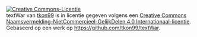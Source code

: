 <a rel="license" href="http://creativecommons.org/licenses/by-nc-sa/4.0/"><img alt="Creative Commons-Licentie" style="border-width:0" src="https://i.creativecommons.org/l/by-nc-sa/4.0/88x31.png" /></a><br /><span xmlns:dct="http://purl.org/dc/terms/" property="dct:title">textWar</span> van <a xmlns:cc="http://creativecommons.org/ns#" href="http://tkon99.me" property="cc:attributionName" rel="cc:attributionURL">tkon99</a> is in licentie gegeven volgens een <a rel="license" href="http://creativecommons.org/licenses/by-nc-sa/4.0/">Creative Commons Naamsvermelding-NietCommercieel-GelijkDelen 4.0 Internationaal-licentie</a>.<br />Gebaseerd op een werk op <a xmlns:dct="http://purl.org/dc/terms/" href="https://github.com/tkon99/textWar" rel="dct:source">https://github.com/tkon99/textWar</a>.